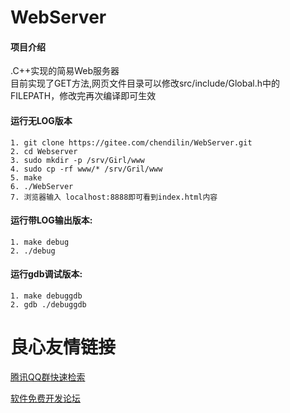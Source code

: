 # WebServer

#### 项目介绍
  .C++实现的简易Web服务器   
  目前实现了GET方法,网页文件目录可以修改src/include/Global.h中的FILEPATH，修改完再次编译即可生效


#### 运行无LOG版本
```
1. git clone https://gitee.com/chendilin/WebServer.git
2. cd Webserver
3. sudo mkdir -p /srv/Girl/www
4. sudo cp -rf www/* /srv/Gril/www
5. make
6. ./WebServer
7. 浏览器输入 localhost:8888即可看到index.html内容
```
#### 运行带LOG输出版本:
```
1. make debug
2. ./debug
```

#### 运行gdb调试版本:
```
1. make debuggdb
2. gdb ./debuggdb
```


 # 良心友情链接

[腾讯QQ群快速检索](http://u.720life.cn/s/8cf73f7c)

[软件免费开发论坛](http://u.720life.cn/s/bbb01dc0)